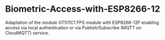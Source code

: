 # Biometric-Access-with-ESP8266-12
Adaptation of the module GT511C1 FPS module with ESP8266-12F enabling access via local authentication or via Publish/Subscribe (MQTT on CloudMQTT) service.
